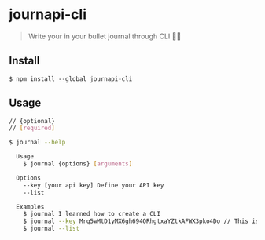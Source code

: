 # journapi-cli

> Write your in your bullet journal through CLI 👨‍💻

## Install

```
$ npm install --global journapi-cli
```

## Usage

```bash
// {optional}
// [required]

$ journal --help

  Usage
    $ journal {options} [arguments]

  Options
    --key [your api key] Define your API key
    --list

  Examples
    $ journal I learned how to create a CLI
    $ journal --key Mrq5wMtD1yMX6gh694ORhgtxaYZtkAFWX3pko4Do // This is a dummy key
    $ journal --list
```
